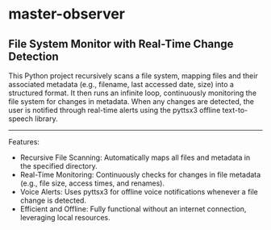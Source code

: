 # master-observer
## File System Monitor with Real-Time Change Detection
This Python project recursively scans a file system, mapping files and their associated metadata (e.g., filename, last accessed date, size) into a structured format. It then runs an infinite loop, continuously monitoring the file system for changes in metadata. When any changes are detected, the user is notified through real-time alerts using the pyttsx3 offline text-to-speech library.
___

Features:
+ Recursive File Scanning: Automatically maps all files and metadata in the specified directory.
+ Real-Time Monitoring: Continuously checks for changes in file metadata (e.g., file size, access times, and renames).
+ Voice Alerts: Uses pyttsx3 for offline voice notifications whenever a file change is detected.
+ Efficient and Offline: Fully functional without an internet connection, leveraging local resources.

